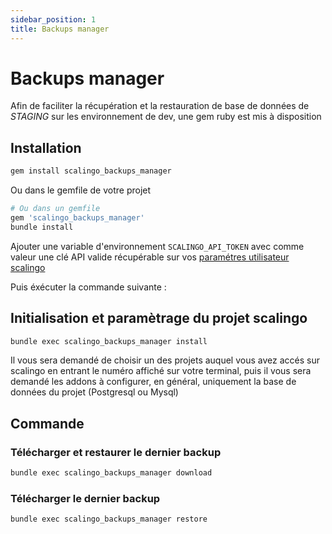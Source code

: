 ```yaml
---
sidebar_position: 1
title: Backups manager
---
```


# Backups manager

Afin de faciliter la récupération et la restauration de base de données de *STAGING* sur les environnement de dev, une gem ruby est mis à disposition

## Installation

```bash
gem install scalingo_backups_manager
```

Ou dans le gemfile de votre projet

```ruby
# Ou dans un gemfile
gem 'scalingo_backups_manager'
bundle install
```

Ajouter une variable d'environnement ```SCALINGO_API_TOKEN``` avec comme valeur une clé API valide récupérable sur vos [paramétres utilisateur scalingo](https://dashboard.scalingo.com/account/keys)

Puis éxécuter la commande suivante :

## Initialisation et paramètrage du projet scalingo

```bash
bundle exec scalingo_backups_manager install
```

Il vous sera demandé de choisir un des projets auquel vous avez accés sur scalingo en entrant le numéro affiché sur votre terminal, puis il vous sera demandé les addons à configurer, en général, uniquement la base de données du projet (Postgresql ou Mysql)

## Commande

### Télécharger et restaurer le dernier backup
```bash
bundle exec scalingo_backups_manager download
```

### Télécharger le dernier backup

```bash
bundle exec scalingo_backups_manager restore
```
